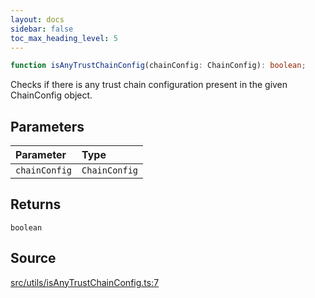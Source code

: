 ```yaml
---
layout: docs
sidebar: false
toc_max_heading_level: 5
---
```


```ts
function isAnyTrustChainConfig(chainConfig: ChainConfig): boolean;
```

Checks if there is any trust chain configuration present in the given ChainConfig object.

## Parameters

| Parameter     | Type          |
| :------------ | :------------ |
| `chainConfig` | `ChainConfig` |

## Returns

`boolean`

## Source

[src/utils/isAnyTrustChainConfig.ts:7](https://github.com/OffchainLabs/arbitrum-orbit-sdk/blob/cfcbd32d6879cf7817a33b24f062a0fd879ea257/src/utils/isAnyTrustChainConfig.ts#L7)
